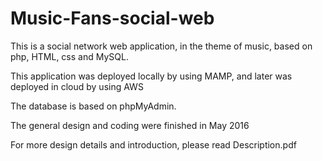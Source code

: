 # Music-Fans-social-web
This is a social network web application, in the theme of music, based on php, HTML, css and MySQL.

This application was deployed locally by using MAMP, and later was deployed in cloud by using AWS

The database is based on phpMyAdmin.

The general design and coding were finished in May 2016

For more design details and introduction, please read Description.pdf
